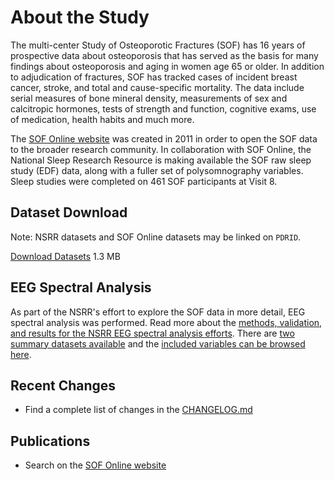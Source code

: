 # About the Study

The multi-center Study of Osteoporotic Fractures (SOF) has 16 years of prospective data about osteoporosis that has served as the basis for many findings about osteoporosis and aging in women age 65 or older. In addition to adjudication of fractures, SOF has tracked cases of incident breast cancer, stroke, and total and cause-specific mortality. The data include serial measures of bone mineral density, measurements of sex and calcitropic hormones, tests of strength and function, cognitive exams, use of medication, health habits and much more.

The [SOF Online website](http://sof.ucsf.edu/) was created in 2011 in order to open the SOF data to the broader research community. In collaboration with SOF Online, the National Sleep Research Resource is making available the SOF raw sleep study (EDF) data, along with a fuller set of polysomnography variables.  Sleep studies were completed on 461 SOF participants at Visit 8.

## Dataset Download

Note: NSRR datasets and SOF Online datasets may be linked on `PDRID`.

<a href=":files_path:/datasets" class="btn btn-success btn-lg">Download Datasets</a> 1.3 MB

## EEG Spectral Analysis

As part of the NSRR's effort to explore the SOF data in more detail, EEG spectral analysis was performed. Read more about the [methods, validation, and results for the NSRR EEG spectral analysis efforts](:pages_path:/eeg-spectral-analysis.md). There are [two summary datasets available](:files_path:/datasets) and the [included variables can be browsed here](https://www.sleepdata.org/datasets/sof/variables?folder=Spectral+Analysis).

## Recent Changes

- Find a complete list of changes in the [CHANGELOG.md](:pages_path:/CHANGELOG.md)

## Publications

- Search on the [SOF Online website](http://sof.ucsf.edu/interface/PubMain.asp)
